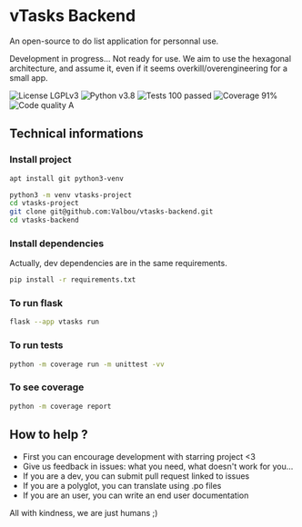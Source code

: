 # vTasks Backend
An open-source to do list application for personnal use.

Development in progress... Not ready for use. We aim to use the hexagonal architecture, and assume it, even if it seems overkill/overengineering for a small app.

![License LGPLv3](https://img.shields.io/badge/license-LGPLv3-blue "License LGPLv3")
![Python v3.8](https://img.shields.io/badge/python-v3.8-blue "Python v3.8")
![Tests 100 passed](https://img.shields.io/badge/tests-100%20passed-green "Tests 100 passed")
![Coverage 91%](https://img.shields.io/badge/coverage-91%25-green "Coverage 91%")
![Code quality A](https://img.shields.io/badge/code%20quality-A-green "Code quality A")

## Technical informations

### Install project

```bash
apt install git python3-venv

python3 -m venv vtasks-project
cd vtasks-project
git clone git@github.com:Valbou/vtasks-backend.git
cd vtasks-backend
```

### Install dependencies

Actually, dev dependencies are in the same requirements.

```bash
pip install -r requirements.txt
```

### To run flask
```bash
flask --app vtasks run
```

### To run tests
```bash
python -m coverage run -m unittest -vv
```

### To see coverage
```bash
python -m coverage report
```

## How to help ?

- First you can encourage development with starring project <3
- Give us feedback in issues: what you need, what doesn't work for you...
- If you are a dev, you can submit pull request linked to issues
- If you are a polyglot, you can translate using .po files
- If you are an user, you can write an end user documentation

All with kindness, we are just humans ;)
